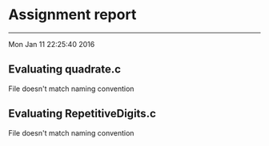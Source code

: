 # Assignment report
---
Mon Jan 11 22:25:40 2016

## Evaluating quadrate.c

File doesn't match naming convention

## Evaluating RepetitiveDigits.c

File doesn't match naming convention

